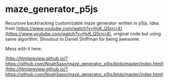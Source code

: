 maze_generator_p5js
===================

Recursive backtracking customizable maze generator written in p5js.
Idea from [https://www.youtube.com/watch?v=HyK_Q5rrcr4](https://www.youtube.com/watch?v=HyK_Q5rrcr4), original code but using same algorithm. Shoutout to Daniel Shiffman for being awesome.

Mess with it here:

[http://htmlpreview.github.io/?https://github.com/NoahSaso/maze_generator_p5js/blob/master/index.html](http://htmlpreview.github.io/?https://github.com/NoahSaso/maze_generator_p5js/blob/master/index.html)

